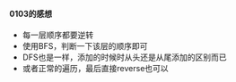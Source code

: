 #### 0103的感想
- 每一层顺序都要逆转
- 使用BFS，判断一下该层的顺序即可
- DFS也是一样，添加的时候时从头还是从尾添加的区别而已
- 或者正常的遍历，最后直接reverse也可以

